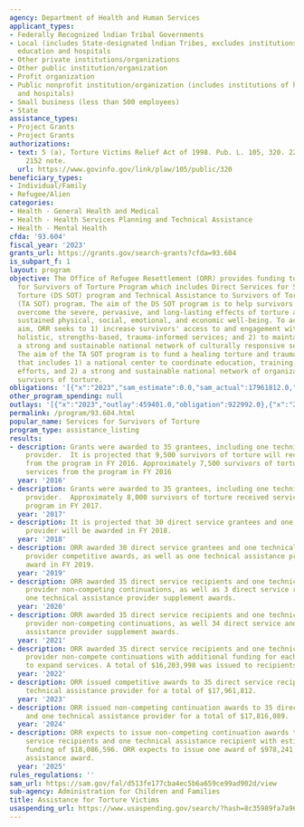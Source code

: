 ```yaml
---
agency: Department of Health and Human Services
applicant_types:
- Federally Recognized lndian Tribal Governments
- Local (includes State-designated lndian Tribes, excludes institutions of higher
  education and hospitals
- Other private institutions/organizations
- Other public institution/organization
- Profit organization
- Public nonprofit institution/organization (includes institutions of higher education
  and hospitals)
- Small business (less than 500 employees)
- State
assistance_types:
- Project Grants
- Project Grants
authorizations:
- text: 5 (a), Torture Victims Relief Act of 1998. Pub. L. 105, 320. 22 U.S.C. &sect;
    2152 note.
  url: https://www.govinfo.gov/link/plaw/105/public/320
beneficiary_types:
- Individual/Family
- Refugee/Alien
categories:
- Health - General Health and Medical
- Health - Health Services Planning and Technical Assistance
- Health - Mental Health
cfda: '93.604'
fiscal_year: '2023'
grants_url: https://grants.gov/search-grants?cfda=93.604
is_subpart_f: 1
layout: program
objective: The Office of Refugee Resettlement (ORR) provides funding to the Services
  for Survivors of Torture Program which includes Direct Services for Survivors of
  Torture (DS SOT) program and Technical Assistance to Survivors of Torture program
  (TA SOT) program. The aim of the DS SOT program is to help survivors and their families
  overcome the severe, pervasive, and long-lasting effects of torture and achieve
  sustained physical, social, emotional, and economic well-being. To achieve this
  aim, ORR seeks to 1) increase survivors' access to and engagement with effective,
  holistic, strengths-based, trauma-informed services; and 2) to maintain and grow
  a strong and sustainable national network of culturally responsive service providers.
  The aim of the TA SOT program is to fund a healing torture and trauma initiative
  that includes 1) a national center to coordinate education, training, and research
  efforts, and 2) a strong and sustainable national network of organizations serving
  survivors of torture.
obligations: '[{"x":"2023","sam_estimate":0.0,"sam_actual":17961812.0,"usa_spending_actual":16677364.81},{"x":"2024","sam_estimate":0.0,"sam_actual":17816089.0,"usa_spending_actual":17346068.37},{"x":"2025","sam_estimate":0.0,"sam_actual":18086596.0,"usa_spending_actual":0.0}]'
other_program_spending: null
outlays: '[{"x":"2023","outlay":459401.0,"obligation":922992.0},{"x":"2024","outlay":0.0,"obligation":0.0},{"x":"2025","outlay":0.0,"obligation":0.0}]'
permalink: /program/93.604.html
popular_name: Services for Survivors of Torture
program_type: assistance_listing
results:
- description: Grants were awarded to 35 grantees, including one technical assistance
    provider.  It is projected that 9,500 survivors of torture will receive services
    from the program in FY 2016. Approximately 7,500 survivors of torture received
    services from the program in FY 2016
  year: '2016'
- description: Grants were awarded to 35 grantees, including one technical assistance
    provider.  Approximately 8,000 survivors of torture received services from the
    program in FY 2017.
  year: '2017'
- description: It is projected that 30 direct service grantees and one technical assistance
    provider will be awarded in FY 2018.
  year: '2018'
- description: ORR awarded 30 direct service grantees and one technical assistance
    provider competitive awards, as well as one technical assistance provider supplement
    award in FY 2019.
  year: '2019'
- description: ORR awarded 35 direct service recipients and one technical assistance
    provider non-competing continuations, as well as 3 direct service recipients and
    one technical assistance provider supplement awards.
  year: '2020'
- description: ORR awarded 35 direct service recipients and one technical assistance
    provider non-competing continuations, as well 34 direct service and one technical
    assistance provider supplement awards.
  year: '2021'
- description: ORR awarded 35 direct service recipients and one technical assistance
    provider non-compete continuations with additional funding for each recipient
    to expand services. A total of $16,203,998 was issued to recipients.
  year: '2022'
- description: ORR issued competitive awards to 35 direct service recipients and one
    technical assistance provider for a total of $17,961,812.
  year: '2023'
- description: ORR issued non-competing continuation awards to 35 direct service recipients
    and one technical assistance provider for a total of $17,816,089.
  year: '2024'
- description: ORR expects to issue non-competing continuation awards to 35 direct
    service recipients and one technical assistance recipient with estimated total
    funding of $18,086,596. ORR expects to issue one award of $978,241 for the technical
    assistance award.
  year: '2025'
rules_regulations: ''
sam_url: https://sam.gov/fal/d513fe177cba4ec5b6a659ce99ad902d/view
sub-agency: Administration for Children and Families
title: Assistance for Torture Victims
usaspending_url: https://www.usaspending.gov/search/?hash=8c35989fa7a96c6c741d2467ac0f80f1
---
```

